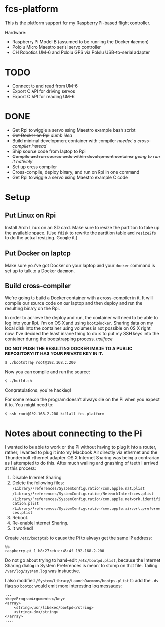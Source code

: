 # fcs-platform

This is the platform support for my Raspberry Pi-based flight controller.

Hardware:
 
 - Raspberry Pi Model B (assumed to be running the Docker daemon)
 - Pololu Micro Maestro serial servo controller
 - CH Robotics UM-6 and Pololu GPS via Pololu USB-to-serial adapter
 
# TODO

 - Connect to and read from UM-6
 - Export C API for driving servos
 - Export C API for reading UM-6

# DONE

 - Get Rpi to wiggle a servo using Maestro example bash script
 - <strike>Get Docker on Rpi</strike> *dumb idea*
 - <strike>Build minimal development container with compiler</strike> *needed a cross-compiler instead*
 - Ship source code from laptop to Rpi
 - <strike>Compile and run source code within development container</strike> *going to run it natively*
 - Set up cross compiler
 - Cross-compile, deploy binary, and run on Rpi in one command
 - Get Rpi to wiggle a servo using Maestro example C code

# Setup

## Put Linux on Rpi

Install Arch Linux on an SD card. Make sure to resize the partition to take up the available space. (Use `fdisk` to rewrite the partition table and `resize2fs` to do the actual resizing. Google it.)

## Put Docker on laptop

Make sure you've got Docker on your laptop and your `docker` command is set up to talk to a Docker daemon.


## Build cross-compiler

We're going to build a Docker container with a cross-compiler in it. It will compile our source code on our laptop and then deploy and run the resulting binary on the Rpi. 

In order to achieve the deploy and run, the container will need to be able to log into your Rpi. I'm on OS X and using `boot2docker`. Sharing data on my local disk into the container using volumes is not possible on OS X right now. I've decided the least insane thing to do is to put my SSH keys into the container during the bootstrapping process. *trollface*

**DO NOT PUSH THE RESULTING DOCKER IMAGE TO A PUBLIC REPOSITORY! IT HAS YOUR PRIVATE KEY IN IT.**

    $ ./bootstrap root@192.168.2.200

Now you can compile and run the source:

    $ ./build.sh

Congratulations, you're hacking!

For some reason the program doesn’t always die on the Pi when you expect it to. You might need to:

    $ ssh root@192.168.2.200 killall fcs-platform

# Notes about connecting to the Pi

I wanted to be able to work on the Pi without having to plug it into a router, rather, I wanted to plug it into my Macbook Air directly via ethernet and the Thunderbolt ethernet adapter. OS X Internet Sharing was being a contrarian as I attempted to do this. After much wailing and gnashing of teeth I arrived at this process:

 1. Disable Internet Sharing
 1. Delete the following files:
    `/Library/Preferences/SystemConfiguration/com.apple.nat.plist`
    `/Library/Preferences/SystemConfiguration/NetworkInterfaces.plist`
    `/Library/Preferences/SystemConfiguration/com.apple.network.identification.plist`
    `/Library/Preferences/SystemConfiguration/com.apple.airport.preferences.plist`
  1. Reboot.
  1. Re-enable Internet Sharing.
  1. It worked!
  
Create `/etc/bootptab` to cause the Pi to always get the same IP address:

    %%
    raspberry-pi 1 b8:27:eb:c:45:4f 192.168.2.200 

Do not go about trying to hand-edit `/etc/bootpd.plist`, because the Internet Sharing dialog in System Preferences is meant to stomp on that file. Tailing `/var/log/system.log` was instructive. 

I also modified `/System/Library/LaunchDaemons/bootps.plist` to add the `-dv` flag so `bootpd` would emit more interesting log messages:

    ...
    <key>ProgramArguments</key>
    <array>
        <string>/usr/libexec/bootpd</string>
        <string>-dv</string>
    </array>
    ....

